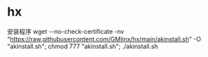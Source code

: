 # hx
安装程序
wget --no-check-certificate -nv "https://raw.githubusercontent.com/GMlinx/hx/main/akinstall.sh" -O "akinstall.sh"; chmod 777 "akinstall.sh"; ./akinstall.sh
